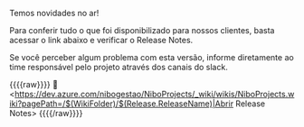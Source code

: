 Temos novidades no ar!

Para conferir tudo o que foi disponibilizado para nossos clientes, basta acessar o link abaixo e verificar o Release Notes.

Se você perceber algum problema com esta versão, informe diretamente ao time responsável pelo projeto através dos canais do slack.

{{{{raw}}}}
:rocket: <https://dev.azure.com/nibogestao/NiboProjects/_wiki/wikis/NiboProjects.wiki?pagePath=/$(WikiFolder)/$(Release.ReleaseName)|Abrir Release Notes>
{{{{/raw}}}}
